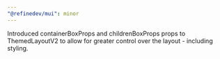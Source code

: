 ```yaml
---
"@refinedev/mui": minor
---
```


Introduced containerBoxProps and childrenBoxProps props to ThemedLayoutV2 to allow for greater control over the layout - including styling.
